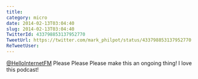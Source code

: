 ```yaml
---
title: 
category: micro
date: 2014-02-13T03:04:40
slug: 2014-02-13T03:04:40
TwitterId: 433798853137952770
TweetUrl: https://twitter.com/mark_philpot/status/433798853137952770
ReTweetUser: 
---
```


[@HelloInternetFM](https://twitter.com/HelloInternetFM) Please Please Please make this an ongoing thing! I love this podcast!